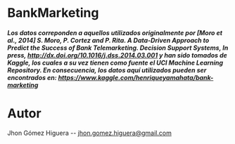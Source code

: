 # BankMarketing
##### Los datos correponden a aquellos utilizados originalmente por [Moro et al., 2014] S. Moro, P. Cortez and P. Rita. A Data-Driven Approach to Predict the Success of Bank Telemarketing. Decision Support Systems, In press, http://dx.doi.org/10.1016/j.dss.2014.03.001 y han sido tomados de Kaggle, los cuales a su vez tienen como fuente el UCI Machine Learning Repository. En consecuencia, los datos aquí utilizados pueden ser encontrados en: https://www.kaggle.com/henriqueyamahata/bank-marketing 

# Autor
Jhon Gómez Higuera -- jhon.gomez.higuera@gmail.com
